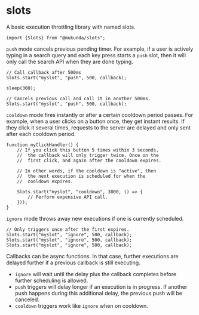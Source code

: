 # slots
A basic execution throttling library with named slots.

    import {Slots} from "@mukunda/slots";

`push` mode cancels previous pending timer. For example, if a user is actively typing in a search query and each key press starts a `push` slot, then it will only call the search API when they are done typing.

    // Call callback after 500ms
    Slots.start("myslot", "push", 500, callback);
    
    sleep(300);

    // Cancels previous call and call it in another 500ms.
    Slots.start("myslot", "push", 500, callback);

`cooldown` mode fires instantly or after a certain cooldown period passes. For example, when a user clicks on a button once, they get instant results. If they click it several times, requests to the server are delayed and only sent after each cooldown period.

    function myClickHandler() {
        // If you click this button 5 times within 3 seconds,
        //  the callback will only trigger twice. Once on the
        //  first click, and again after the cooldown expires.

        // In other words, if the cooldown is "active", then
        //  the next execution is scheduled for when the
        //  cooldown expires.

        Slots.start("myslot", "cooldown", 3000, () => {
            // Perform expensive API call.
        }));
    }

`ignore` mode throws away new executions if one is currently scheduled.

    // Only triggers once after the first expires.
    Slots.start("myslot", "ignore", 500, callback);
    Slots.start("myslot", "ignore", 500, callback);
    Slots.start("myslot", "ignore", 500, callback);

Callbacks can be async functions. In that case, further executions are delayed further if a previous callback is still executing.

 * `ignore` will wait until the delay plus the callback completes before further scheduling is allowed.
 * `push` triggers will delay longer if an execution is in progress. If another push happens during this additional delay, the previous push will be canceled.
 * `cooldown` triggers work like `ignore` when on cooldown.
 